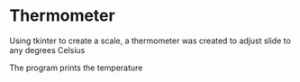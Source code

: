 # Thermometer

Using tkinter to create a scale, a thermometer was created to adjust slide to any degrees Celsius

The program prints the temperature
